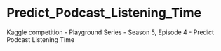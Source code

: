 # Predict_Podcast_Listening_Time
Kaggle competition - Playground Series - Season 5, Episode 4 - Predict Podcast Listening Time
